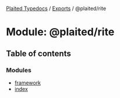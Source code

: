 [Plaited Typedocs](../README.md) / [Exports](../modules.md) / @plaited/rite

# Module: @plaited/rite

## Table of contents

### Modules

- [framework](plaited_rite.framework.md)
- [index](plaited_rite.index.md)
